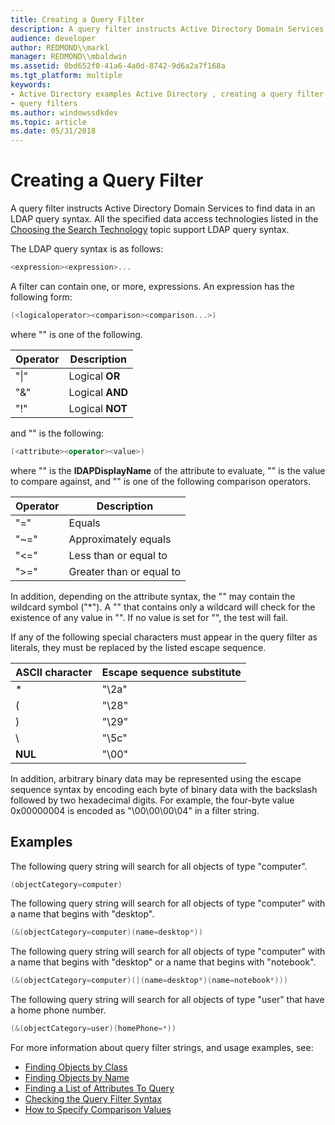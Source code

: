 ```yaml
---
title: Creating a Query Filter
description: A query filter instructs Active Directory Domain Services to find data in an LDAP query syntax. All the specified data access technologies listed in the Choosing the Search Technology topic support LDAP query syntax.
audience: developer
author: REDMOND\\markl
manager: REDMOND\\mbaldwin
ms.assetid: 0bd652f0-41a6-4a0d-8742-9d6a2a7f168a
ms.tgt_platform: multiple
keywords:
- Active Directory examples Active Directory , creating a query filter
- query filters
ms.author: windowssdkdev
ms.topic: article
ms.date: 05/31/2018
---
```


# Creating a Query Filter

A query filter instructs Active Directory Domain Services to find data in an LDAP query syntax. All the specified data access technologies listed in the [Choosing the Search Technology](choosing-the-search-technology.md) topic support LDAP query syntax.

The LDAP query syntax is as follows:


```C++
<expression><expression>...
```



A filter can contain one, or more, expressions. An expression has the following form:


```C++
(<logicaloperator><comparison><comparison...>)
```



where "<logicaloperator>" is one of the following.



| Operator        | Description                |
|-----------------|----------------------------|
| "\|"<br/> | Logical **OR**<br/>  |
| "&"<br/>  | Logical **AND**<br/> |
| "!"<br/>  | Logical **NOT**<br/> |



 

and "<comparison>" is the following:


```C++
(<attribute><operator><value>)
```



where "<attribute>" is the **lDAPDisplayName** of the attribute to evaluate, "<value>" is the value to compare against, and "<operator>" is one of the following comparison operators.



| Operator           | Description                         |
|--------------------|-------------------------------------|
| "="<br/>     | Equals<br/>                   |
| "~="<br/>    | Approximately equals<br/>     |
| "<="<br/> | Less than or equal to<br/>    |
| ">="<br/> | Greater than or equal to<br/> |



 

In addition, depending on the attribute syntax, the "<value>" may contain the wildcard symbol ("\*"). A "<value>" that contains only a wildcard will check for the existence of any value in "<attribute>". If no value is set for "<attribute>", the test will fail.

If any of the following special characters must appear in the query filter as literals, they must be replaced by the listed escape sequence.



| ASCII character    | Escape sequence substitute |
|--------------------|----------------------------|
| \*<br/>      | "\\2a"<br/>          |
| (<br/>       | "\\28"<br/>          |
| )<br/>       | "\\29"<br/>          |
| \\<br/>      | "\\5c"<br/>          |
| **NUL**<br/> | "\\00"<br/>          |



 

In addition, arbitrary binary data may be represented using the escape sequence syntax by encoding each byte of binary data with the backslash followed by two hexadecimal digits. For example, the four-byte value 0x00000004 is encoded as "\\00\\00\\00\\04" in a filter string.

## Examples

The following query string will search for all objects of type "computer".


```C++
(objectCategory=computer)
```



The following query string will search for all objects of type "computer" with a name that begins with "desktop".


```C++
(&(objectCategory=computer)(name=desktop*))
```



The following query string will search for all objects of type "computer" with a name that begins with "desktop" or a name that begins with "notebook".


```C++
(&(objectCategory=computer)(|(name=desktop*)(name=notebook*)))
```



The following query string will search for all objects of type "user" that have a home phone number.


```C++
(&(objectCategory=user)(homePhone=*))
```



For more information about query filter strings, and usage examples, see:

-   [Finding Objects by Class](finding-objects-by-class.md)
-   [Finding Objects by Name](finding-objects-by-name.md)
-   [Finding a List of Attributes To Query](finding-a-list-of-attributes-to-query.md)
-   [Checking the Query Filter Syntax](checking-the-query-filter-syntax.md)
-   [How to Specify Comparison Values](how-to-specify-comparison-values.md)

 

 





